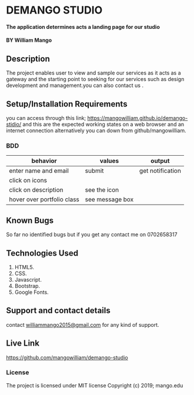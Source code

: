 # DEMANGO STUDIO
#### The application  determines acts a landing page for our studio
#### BY William Mango
## Description
The project enables user to view  and sample our services as it acts as a gateway and the starting point to seeking for our services such as design development and management.you can also contact us .
## Setup/Installation Requirements
you can access through this link; https://mangowilliam.github.io/demango-stidio/
and this are the expected working states on a web browser and an internet connection
alternatively you can down from github/mangowilliam.
### BDD
|behavior|values|output|
|----------------------------|-------------|----------------------------|
|enter name and email	       |submit       |get notification            |
| click on icons	           |             |  |read description         |
|click on description	       |see the icon |                            |
|hover over portfolio class  |see message box             |
## Known Bugs
So far no identified bugs but if you get any contact me on 0702658317
## Technologies Used
  1. HTML5.
  2. CSS.
  3. Javascript.
  4. Bootstrap.
  5. Google Fonts.
## Support and contact details
contact williammango2015@gmail.com for any kind of support.
## Live Link

https://github.com/mangowilliam/demango-studio

### License
The project is licensed under MIT license
Copyright (c) 2019; mango.edu
